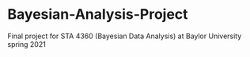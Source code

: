# Bayesian-Analysis-Project
Final project for STA 4360 (Bayesian Data Analysis) at Baylor University spring 2021
